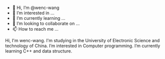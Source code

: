 - 👋 Hi, I’m @wenc-wang
- 👀 I’m interested in ...
- 🌱 I’m currently learning ...
- 💞️ I’m looking to collaborate on ...
- 📫 How to reach me ...

<!---
wenc-wang/wenc-wang is a ✨ special ✨ repository because its `README.md` (this file) appears on your GitHub profile.
You can click the Preview link to take a look at your changes.
--->
Hi, I'm wenc-wang.
I'm studying in the University of Electronic Science and technology of China.
I’m interested in Computer programming.
I’m currently learning C++ and data structure.
